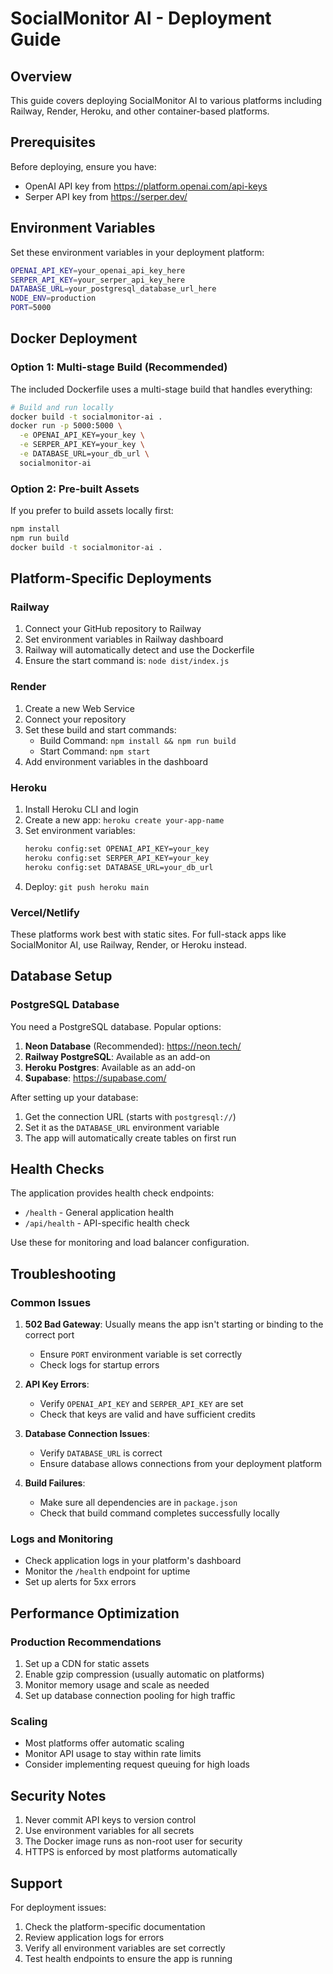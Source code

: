 # SocialMonitor AI - Deployment Guide

## Overview

This guide covers deploying SocialMonitor AI to various platforms including Railway, Render, Heroku, and other container-based platforms.

## Prerequisites

Before deploying, ensure you have:
- OpenAI API key from https://platform.openai.com/api-keys
- Serper API key from https://serper.dev/

## Environment Variables

Set these environment variables in your deployment platform:

```bash
OPENAI_API_KEY=your_openai_api_key_here
SERPER_API_KEY=your_serper_api_key_here
DATABASE_URL=your_postgresql_database_url_here
NODE_ENV=production
PORT=5000
```

## Docker Deployment

### Option 1: Multi-stage Build (Recommended)

The included Dockerfile uses a multi-stage build that handles everything:

```bash
# Build and run locally
docker build -t socialmonitor-ai .
docker run -p 5000:5000 \
  -e OPENAI_API_KEY=your_key \
  -e SERPER_API_KEY=your_key \
  -e DATABASE_URL=your_db_url \
  socialmonitor-ai
```

### Option 2: Pre-built Assets

If you prefer to build assets locally first:

```bash
npm install
npm run build
docker build -t socialmonitor-ai .
```

## Platform-Specific Deployments

### Railway

1. Connect your GitHub repository to Railway
2. Set environment variables in Railway dashboard
3. Railway will automatically detect and use the Dockerfile
4. Ensure the start command is: `node dist/index.js`

### Render

1. Create a new Web Service
2. Connect your repository
3. Set these build and start commands:
   - Build Command: `npm install && npm run build`
   - Start Command: `npm start`
4. Add environment variables in the dashboard

### Heroku

1. Install Heroku CLI and login
2. Create a new app: `heroku create your-app-name`
3. Set environment variables:
   ```bash
   heroku config:set OPENAI_API_KEY=your_key
   heroku config:set SERPER_API_KEY=your_key
   heroku config:set DATABASE_URL=your_db_url
   ```
4. Deploy: `git push heroku main`

### Vercel/Netlify

These platforms work best with static sites. For full-stack apps like SocialMonitor AI, use Railway, Render, or Heroku instead.

## Database Setup

### PostgreSQL Database

You need a PostgreSQL database. Popular options:

1. **Neon Database** (Recommended): https://neon.tech/
2. **Railway PostgreSQL**: Available as an add-on
3. **Heroku Postgres**: Available as an add-on
4. **Supabase**: https://supabase.com/

After setting up your database:

1. Get the connection URL (starts with `postgresql://`)
2. Set it as the `DATABASE_URL` environment variable
3. The app will automatically create tables on first run

## Health Checks

The application provides health check endpoints:
- `/health` - General application health
- `/api/health` - API-specific health check

Use these for monitoring and load balancer configuration.

## Troubleshooting

### Common Issues

1. **502 Bad Gateway**: Usually means the app isn't starting or binding to the correct port
   - Ensure `PORT` environment variable is set correctly
   - Check logs for startup errors

2. **API Key Errors**: 
   - Verify `OPENAI_API_KEY` and `SERPER_API_KEY` are set
   - Check that keys are valid and have sufficient credits

3. **Database Connection Issues**:
   - Verify `DATABASE_URL` is correct
   - Ensure database allows connections from your deployment platform

4. **Build Failures**:
   - Make sure all dependencies are in `package.json`
   - Check that build command completes successfully locally

### Logs and Monitoring

- Check application logs in your platform's dashboard
- Monitor the `/health` endpoint for uptime
- Set up alerts for 5xx errors

## Performance Optimization

### Production Recommendations

1. Set up a CDN for static assets
2. Enable gzip compression (usually automatic on platforms)
3. Monitor memory usage and scale as needed
4. Set up database connection pooling for high traffic

### Scaling

- Most platforms offer automatic scaling
- Monitor API usage to stay within rate limits
- Consider implementing request queuing for high loads

## Security Notes

1. Never commit API keys to version control
2. Use environment variables for all secrets
3. The Docker image runs as non-root user for security
4. HTTPS is enforced by most platforms automatically

## Support

For deployment issues:
1. Check the platform-specific documentation
2. Review application logs for errors
3. Verify all environment variables are set correctly
4. Test health endpoints to ensure the app is running